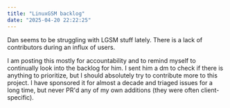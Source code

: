 ```yaml
---
title: "LinuxGSM backlog"
date: "2025-04-20 22:22:25"
---
```


Dan seems to be struggling with LGSM stuff lately. There is a lack of contributors during an influx of users.

I am posting this mostly for accountability and to remind myself to continually look into the backlog for him. I sent him a dm to check if there is anything to prioritize, but I should absolutely try to contribute more to this project. I have sponsored it for almost a decade and triaged issues for a long time, but never PR'd any of my own additions (they were often client-specific).

